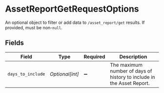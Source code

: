 # AssetReportGetRequestOptions

An optional object to filter or add data to `/asset_report/get` results. If provided, must be non-`null`.


## Fields

| Field                                                                 | Type                                                                  | Required                                                              | Description                                                           |
| --------------------------------------------------------------------- | --------------------------------------------------------------------- | --------------------------------------------------------------------- | --------------------------------------------------------------------- |
| `days_to_include`                                                     | *Optional[int]*                                                       | :heavy_minus_sign:                                                    | The maximum number of days of history to include in the Asset Report. |